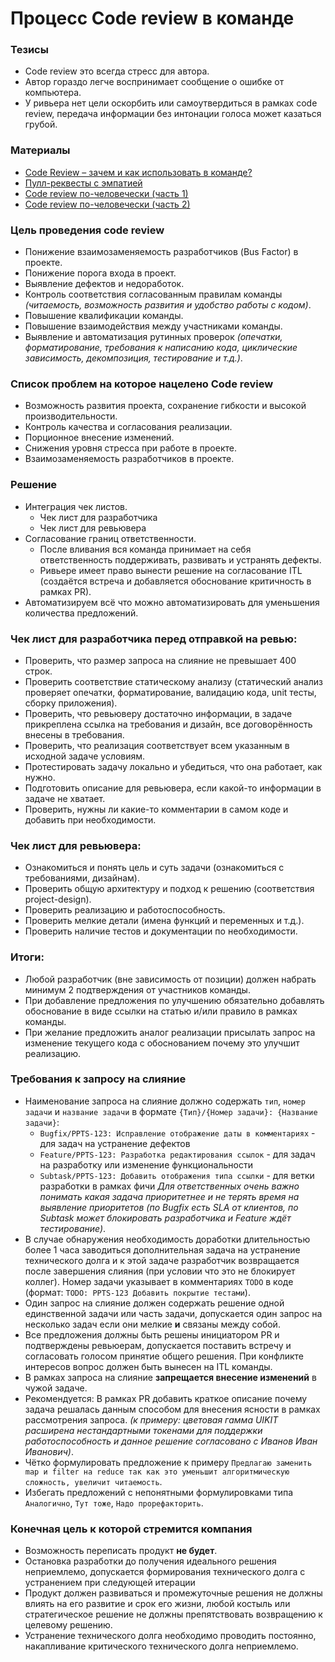 # Процесс Code review в команде
### Тезисы
- Code review это всегда стресс для автора.
- Автор гораздо легче воспринимает сообщение о ошибке от компьютера.
- У ривьера нет цели оскорбить или самоутвердиться в рамках code review, передача информации без интонации голоса может казаться грубой.
### Материалы
- [Code Review – зачем и как использовать в команде?](https://habr.com/ru/articles/581354/)
- [Пулл-реквесты с эмпатией](https://habr.com/ru/companies/mobileup/articles/340456)
- [Code review по-человечески (часть 1)](https://habr.com/ru/articles/340550/)
- [Code review по-человечески (часть 2)](https://habr.com/ru/articles/342244)
### Цель проведения code review
- Понижение взаимозаменяемость разработчиков (Bus Factor) в проекте.
- Понижение порога входа в проект.
- Выявление дефектов и недоработок.
- Контроль соответствия согласованным правилам команды *(читаемость, возможность развития и удобство работы с кодом)*.
- Повышение квалификации команды.
- Повышение взаимодействия между участниками команды.
- Выявление и автоматизация рутинных проверок *(опечатки, форматирование, требования к написанию кода, циклические зависимость, декомпозиция, тестирование и т.д.)*.
### Список проблем на которое нацелено Code review
- Возможность развития проекта, сохранение гибкости и высокой производительности.
- Контроль качества и согласования реализации.
- Порционное внесение изменений. 
- Снижения уровня стресса при работе в проекте.
- Взаимозаменяемость разработчиков в проекте.
### Решение
- Интеграция чек листов.
	- Чек лист для разработчика
	- Чек лист для ревьювера
- Согласование границ ответственности.
	- После вливания вся команда принимает на себя ответственность поддерживать, развивать и устранять дефекты.
	- Ривьере имеет право вынести решение на согласование ITL (создаётся встреча и добавляется обоснование критичность в рамках PR).
- Автоматизируем всё что можно автоматизировать для уменьшения количества предложений.
### Чек лист для разработчика перед отправкой на ревью:
- Проверить, что размер запроса на слияние не превышает 400 строк.
- Проверить соответствие статическому анализу (статический анализ проверяет опечатки, форматирование, валидацию кода, unit тесты, сборку приложения).
- Проверить, что ревьюверу достаточно информации, в задаче прикреплена ссылка на требования и дизайн, все договорённость внесены в требования.
- Проверить, что реализация соответствует всем указанным в исходной задаче условиям.
- Протестировать задачу локально и убедиться, что она работает, как нужно.    
- Подготовить описание для ревьювера, если какой-то информации в задаче не хватает.    
- Проверить, нужны ли какие-то комментарии в самом коде и добавить при необходимости.
### Чек лист для ревьювера:
- Ознакомиться и понять цель и суть задачи (ознакомиться с требованиями, дизайнам).
- Проверить общую архитектуру и подход к решению (соответствия project-design).
- Проверить реализацию и работоспособность.
- Проверить мелкие детали (имена функций и переменных и т.д.).
- Проверить наличие тестов и документации по необходимости.

### Итоги:
- Любой разработчик (вне зависимость от позиции) должен набрать минимум 2 подтверждения от участников команды.
- При добавление предложения по улучшению обязательно добавлять обоснование в виде ссылки на статью и/или правило в рамках команды.
- При желание предложить аналог реализации присылать запрос на изменение текущего кода с обоснованием почему это улучшит реализацию.

### Требования к запросу на слияние
- Наименование запроса на слияние должно содержать `тип`, `номер задачи` и `название задачи` в формате `{Тип}/{Номер задачи}: {Название задачи}`:
	- `Bugfix/PPTS-123: Исправление отображение даты в комментариях` - для задач на устранение дефектов
	- `Feature/PPTS-123: Разработка редактирования ссылок` - для задач на разработку или изменение функциональности
	- `Subtask/PPTS-123: Добавить отображения типа ссылки` - для ветки разработки в рамках фичи
	*Для ответственных очень важно понимать какая задача приоритетнее и не терять время на выявление приоритетов (по Bugfix есть SLA от клиентов, по Subtask может блокировать разработчика и Feature ждёт тестирование)*.
- В случае обнаружения необходимость доработки длительностью более 1 часа заводиться дополнительная задача на устранение технического долга и к этой задаче разработчик возвращается после завершения слияния (при условии что это не блокирует коллег). Номер задачи указывает в комментариях `TODO` в коде (формат: `TODO: PPTS-123 Добавить покрытие тестами`).
- Один запрос на слияние должен содержать решение одной единственной задачи или часть задачи, допускается один запрос на несколько задач если они мелкие **и** связаны между собой. 
- Все предложения должны быть решены инициатором PR и подтверждены ревьюерам, допускается поставить встречу и согласовать голосом принятие общего решения. При конфликте интересов вопрос должен быть вынесен на ITL команды.
- В рамках запроса на слияние **запрещается внесение изменений** в чужой задаче.
- Рекомендуется: В рамках PR добавить краткое описание почему задача решалась данным способом для внесения ясности в рамках рассмотрения запроса. 
  *(к примеру: цветовая гамма UIKIT расширена нестандартными токенами для поддержки работоспособность и данное решение согласовано с Иванов Иван Иванович)*.
- Чётко формулировать предложение к примеру `Предлагаю заменить map и filter на reduce так как это уменьшит алгоритмическую сложность, увеличит читаемость`.
- Избегать предложений с непонятными формулировками типа `Аналогично`, `Тут тоже`, `Надо прорефакторить`.

### Конечная цель к которой стремится компания
- Возможность переписать продукт **не будет**.
- Остановка разработки до получения идеального решения неприемлемо, допускается формирования технического долга с устранением при следующей итерации
- Продукт должен развиваться и промежуточные решения не должны влиять на его развитие и срок его жизни, любой костыль или стратегическое решение не должны препятствовать возвращению к целевому решению.
- Устранение технического долга необходимо проводить постоянно, накапливание критического технического долга неприемлемо.
